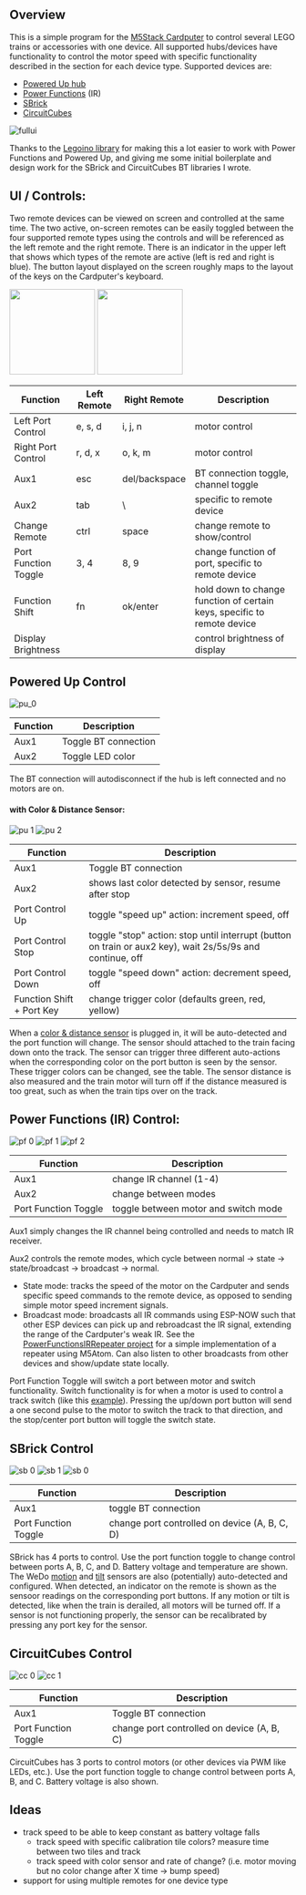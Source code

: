 ## Overview

This is a simple program for the [M5Stack Cardputer](https://shop.m5stack.com/products/m5stack-cardputer-kit-w-m5stamps3) to control several LEGO trains or accessories with one device. All supported hubs/devices have functionality to control the motor speed with specific functionality described in the section for each device type. Supported devices are:
- [Powered Up hub](https://www.lego.com/en-us/product/hub-88009)
- [Power Functions](https://www.lego.com/en-us/product/lego-power-functions-ir-receiver-8884) (IR)
- [SBrick](https://sbrick.com/product/sbrick-plus/)
- [CircuitCubes](https://circuitcubes.com/collections/cubes/products/bluetooth-battery-cube)

![fullui](https://github.com/nonik0/CardputerLegoTrainControl/assets/17152317/d713165a-d66a-4d2f-bdc0-0e0b87c3a16d) 

Thanks to the [Legoino library](https://github.com/corneliusmunz/legoino) for making this a lot easier to work with Power Functions and Powered Up, and giving me some initial boilerplate and design work for the SBrick and CircuitCubes BT libraries I wrote.  

## UI / Controls:

Two remote devices can be viewed on screen and controlled at the same time. The two active, on-screen remotes can be easily toggled between the four supported remote types using the controls and will be referenced as the left remote and the right remote. There is an indicator in the upper left that shows which types of the remote are active (left is red and right is blue). The button layout displayed on the screen roughly maps to the layout of the keys on the Cardputer's keyboard.

<img src="https://github.com/nonik0/CardputerLegoTrainControl/assets/17152317/bd67b872-6862-4e7d-930b-4c32f1ba2417" height="150">
<img src="https://github.com/nonik0/CardputerLegoTrainControl/assets/17152317/8cdf71d5-faee-4006-82c4-5f3f162098a8" height="150">

Function|Left Remote|Right Remote|Description
---|---|---|---
Left Port Control | e, s, d | i, j, n | motor control
Right Port Control | r, d, x | o, k, m | motor control
Aux1 | esc | del/backspace | BT connection toggle, channel toggle
Aux2 | tab | \ | specific to remote device
Change Remote | ctrl | space | change remote to show/control
Port Function Toggle | 3, 4 | 8, 9 | change function of port, specific to remote device
Function Shift | fn | ok/enter | hold down to change function of certain keys, specific to remote device
Display Brightness | | | control brightness of display

## Powered Up Control
![pu_0](https://github.com/nonik0/CardputerLegoTrainControl/assets/17152317/b3bf5688-521c-4152-85a0-a81d316036f5)

Function|Description
---|---
Aux1 | Toggle BT connection
Aux2 | Toggle LED color

The BT connection will autodisconnect if the hub is left connected and no motors are on.

#### with Color & Distance Sensor:
![pu 1](https://github.com/nonik0/CardputerLegoTrainControl/assets/17152317/96a9bf02-faa8-4c22-b871-32faa0d1c135) ![pu 2](https://github.com/nonik0/CardputerLegoTrainControl/assets/17152317/6d80bd5f-246f-413b-90f1-6d7ad0c0e6c3)

Function|Description
---|---
Aux1 | Toggle BT connection
Aux2 | shows last color detected by sensor, resume after stop
Port Control Up | toggle "speed up" action: increment speed, off
Port Control Stop | toggle "stop" action: stop until interrupt (button on train or aux2 key), wait 2s/5s/9s and continue, off
Port Control Down | toggle "speed down" action: decrement speed, off
Function Shift + Port Key | change trigger color (defaults green, red, yellow)

When a [color & distance sensor]([url](https://www.lego.com/en-us/product/color-distance-sensor-88007)) is plugged in, it will be auto-detected and the port function will change. The sensor should attached to the train facing down onto the track. The sensor can trigger three different auto-actions when the corresponding color on the port button is seen by the sensor. These trigger colors can be changed, see the table. The sensor distance is also measured and the train motor will turn off if the distance measured is too great, such as when the train tips over on the track.

## Power Functions (IR) Control:
![pf 0](https://github.com/nonik0/CardputerLegoTrainControl/assets/17152317/e86164c6-09c4-43ae-8f12-f5abf81bdc0b) ![pf 1](https://github.com/nonik0/CardputerLegoTrainControl/assets/17152317/08ec4ebe-c890-48d8-826a-fd4885625818) ![pf 2](https://github.com/nonik0/CardputerLegoTrainControl/assets/17152317/3453f76d-1aac-4895-ba0b-72ba40b0dc3d)

Function|Description
---|---
Aux1 | change IR channel (1-4)
Aux2 | change between modes
Port Function Toggle | toggle between motor and switch mode

Aux1 simply changes the IR channel being controlled and needs to match IR receiver.

Aux2 controls the remote modes, which cycle between normal -> state -> state/broadcast -> broadcast -> normal.
- State mode: tracks the speed of the motor on the Cardputer and sends specific speed commands to the remote device, as opposed to sending simple motor speed increment signals.
- Broadcast mode: broadcasts all IR commands using ESP-NOW such that other ESP devices can pick up and rebroadcast the IR signal, extending the range of the Cardputer's weak IR. See the [PowerFunctionsIRRepeater project](PowerFunctionsIrRepeater) for a simple implementation of a repeater using M5Atom. Can also listen to other broadcasts from other devices and show/update state locally.

Port Function Toggle will switch a port between motor and switch functionality. Switch functionality is for when a motor is used to control a track switch (like this [example](https://www.flickr.com/photos/skaako/albums/72157629455967364/with/7086199383)). Pressing the up/down port button will send a one second pulse to the motor to
switch the track to that direction, and the stop/center port button will toggle the switch state.

## SBrick Control
![sb 0](https://github.com/nonik0/CardputerLegoTrainControl/assets/17152317/4cfd4a95-b84b-43b6-9d35-43b9bec420ea) ![sb 1](https://github.com/nonik0/CardputerLegoTrainControl/assets/17152317/6d868b47-a0a2-4b16-ae91-9f238340835b) ![sb 0](https://github.com/nonik0/CardputerLegoTrainControl/assets/17152317/faf889aa-e815-472d-80a9-a64d1f1c70bb)

Function|Description
---|---
Aux1 | toggle BT connection
Port Function Toggle | change port controlled on device (A, B, C, D)

SBrick has 4 ports to control. Use the port function toggle to change control between ports A, B, C, and D. Battery voltage and temperature are shown. The WeDo [motion](https://www.bricklink.com/v2/catalog/catalogitem.page?S=9583-1) and [tilt](https://www.bricklink.com/v2/catalog/catalogitem.page?S=9583-1) sensors are also (potentially) auto-detected and configured. When detected, an indicator on the remote is shown as the sensoor readings on the corresponding port buttons. If any motion or tilt is detected, like when the train is derailed, all motors will be turned off. If a sensor is not functioning properly, the sensor can be recalibrated by pressing any port key for the sensor.

## CircuitCubes Control
![cc 0](https://github.com/nonik0/CardputerLegoTrainControl/assets/17152317/3fa51683-2be4-45fc-97ec-67601e9f7b19) ![cc 1](https://github.com/nonik0/CardputerLegoTrainControl/assets/17152317/ba52a255-dab0-4d76-a298-05d9549f51fb)

Function|Description
---|---
Aux1 | Toggle BT connection
Port Function Toggle | change port controlled on device (A, B, C)

CircuitCubes has 3 ports to control motors (or other devices via PWM like LEDs, etc.). Use the port function toggle to change control between ports A, B, and C. Battery voltage is also shown.

## Ideas
- track speed to be able to keep constant as battery voltage falls
  - track speed with specific calibration tile colors? measure time between two tiles and track
  - track speed with color sensor and rate of change? (i.e. motor moving but no color change after X time -> bump speed)
- support for using multiple remotes for one device type
